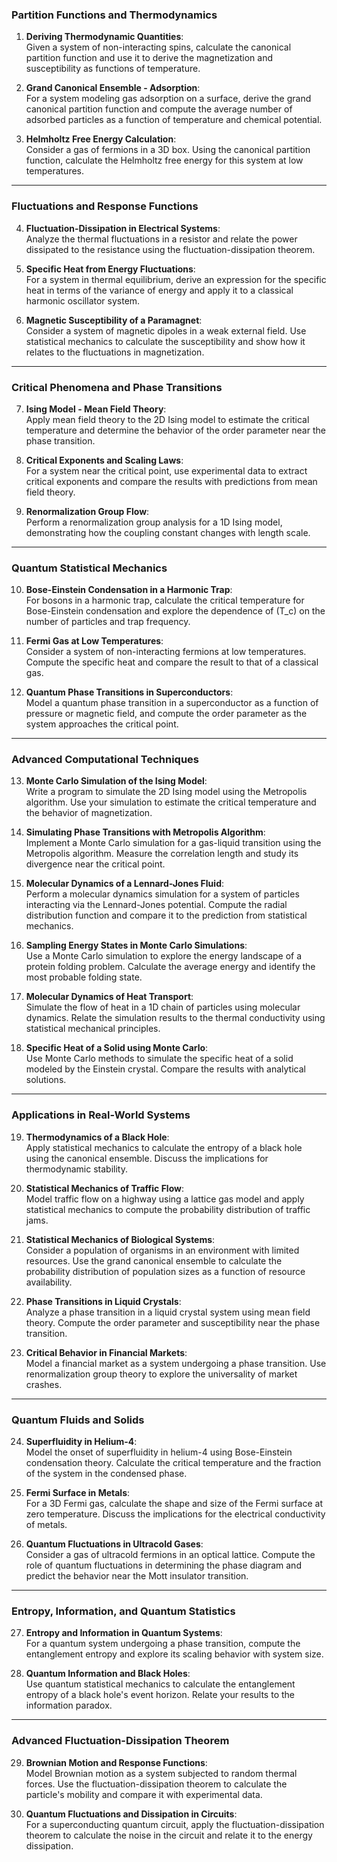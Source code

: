 ### **Partition Functions and Thermodynamics**

1. **Deriving Thermodynamic Quantities**:  
   Given a system of non-interacting spins, calculate the canonical partition function and use it to derive the magnetization and susceptibility as functions of temperature.

2. **Grand Canonical Ensemble - Adsorption**:  
   For a system modeling gas adsorption on a surface, derive the grand canonical partition function and compute the average number of adsorbed particles as a function of temperature and chemical potential.

3. **Helmholtz Free Energy Calculation**:  
   Consider a gas of fermions in a 3D box. Using the canonical partition function, calculate the Helmholtz free energy for this system at low temperatures.

---

### **Fluctuations and Response Functions**

4. **Fluctuation-Dissipation in Electrical Systems**:  
   Analyze the thermal fluctuations in a resistor and relate the power dissipated to the resistance using the fluctuation-dissipation theorem.

5. **Specific Heat from Energy Fluctuations**:  
   For a system in thermal equilibrium, derive an expression for the specific heat in terms of the variance of energy and apply it to a classical harmonic oscillator system.

6. **Magnetic Susceptibility of a Paramagnet**:  
   Consider a system of magnetic dipoles in a weak external field. Use statistical mechanics to calculate the susceptibility and show how it relates to the fluctuations in magnetization.

---

### **Critical Phenomena and Phase Transitions**

7. **Ising Model - Mean Field Theory**:  
   Apply mean field theory to the 2D Ising model to estimate the critical temperature and determine the behavior of the order parameter near the phase transition.

8. **Critical Exponents and Scaling Laws**:  
   For a system near the critical point, use experimental data to extract critical exponents and compare the results with predictions from mean field theory.

9. **Renormalization Group Flow**:  
   Perform a renormalization group analysis for a 1D Ising model, demonstrating how the coupling constant changes with length scale.

---

### **Quantum Statistical Mechanics**

10. **Bose-Einstein Condensation in a Harmonic Trap**:  
    For bosons in a harmonic trap, calculate the critical temperature for Bose-Einstein condensation and explore the dependence of \(T_c\) on the number of particles and trap frequency.

11. **Fermi Gas at Low Temperatures**:  
    Consider a system of non-interacting fermions at low temperatures. Compute the specific heat and compare the result to that of a classical gas.

12. **Quantum Phase Transitions in Superconductors**:  
    Model a quantum phase transition in a superconductor as a function of pressure or magnetic field, and compute the order parameter as the system approaches the critical point.

---

### **Advanced Computational Techniques**

13. **Monte Carlo Simulation of the Ising Model**:  
    Write a program to simulate the 2D Ising model using the Metropolis algorithm. Use your simulation to estimate the critical temperature and the behavior of magnetization.

14. **Simulating Phase Transitions with Metropolis Algorithm**:  
    Implement a Monte Carlo simulation for a gas-liquid transition using the Metropolis algorithm. Measure the correlation length and study its divergence near the critical point.

15. **Molecular Dynamics of a Lennard-Jones Fluid**:  
    Perform a molecular dynamics simulation for a system of particles interacting via the Lennard-Jones potential. Compute the radial distribution function and compare it to the prediction from statistical mechanics.

16. **Sampling Energy States in Monte Carlo Simulations**:  
    Use a Monte Carlo simulation to explore the energy landscape of a protein folding problem. Calculate the average energy and identify the most probable folding state.

17. **Molecular Dynamics of Heat Transport**:  
    Simulate the flow of heat in a 1D chain of particles using molecular dynamics. Relate the simulation results to the thermal conductivity using statistical mechanical principles.

18. **Specific Heat of a Solid using Monte Carlo**:  
    Use Monte Carlo methods to simulate the specific heat of a solid modeled by the Einstein crystal. Compare the results with analytical solutions.

---

### **Applications in Real-World Systems**

19. **Thermodynamics of a Black Hole**:  
    Apply statistical mechanics to calculate the entropy of a black hole using the canonical ensemble. Discuss the implications for thermodynamic stability.

20. **Statistical Mechanics of Traffic Flow**:  
    Model traffic flow on a highway using a lattice gas model and apply statistical mechanics to compute the probability distribution of traffic jams.

21. **Statistical Mechanics of Biological Systems**:  
    Consider a population of organisms in an environment with limited resources. Use the grand canonical ensemble to calculate the probability distribution of population sizes as a function of resource availability.

22. **Phase Transitions in Liquid Crystals**:  
    Analyze a phase transition in a liquid crystal system using mean field theory. Compute the order parameter and susceptibility near the phase transition.

23. **Critical Behavior in Financial Markets**:  
    Model a financial market as a system undergoing a phase transition. Use renormalization group theory to explore the universality of market crashes.

---

### **Quantum Fluids and Solids**

24. **Superfluidity in Helium-4**:  
    Model the onset of superfluidity in helium-4 using Bose-Einstein condensation theory. Calculate the critical temperature and the fraction of the system in the condensed phase.

25. **Fermi Surface in Metals**:  
    For a 3D Fermi gas, calculate the shape and size of the Fermi surface at zero temperature. Discuss the implications for the electrical conductivity of metals.

26. **Quantum Fluctuations in Ultracold Gases**:  
    Consider a gas of ultracold fermions in an optical lattice. Compute the role of quantum fluctuations in determining the phase diagram and predict the behavior near the Mott insulator transition.

---

### **Entropy, Information, and Quantum Statistics**

27. **Entropy and Information in Quantum Systems**:  
    For a quantum system undergoing a phase transition, compute the entanglement entropy and explore its scaling behavior with system size.

28. **Quantum Information and Black Holes**:  
    Use quantum statistical mechanics to calculate the entanglement entropy of a black hole's event horizon. Relate your results to the information paradox.

---

### **Advanced Fluctuation-Dissipation Theorem**

29. **Brownian Motion and Response Functions**:  
    Model Brownian motion as a system subjected to random thermal forces. Use the fluctuation-dissipation theorem to calculate the particle's mobility and compare it with experimental data.

30. **Quantum Fluctuations and Dissipation in Circuits**:  
    For a superconducting quantum circuit, apply the fluctuation-dissipation theorem to calculate the noise in the circuit and relate it to the energy dissipation.
